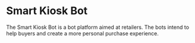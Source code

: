 # Smart Kiosk Bot

The Smart Kiosk Bot is a bot platform aimed at retailers. The bots intend to help buyers and create a more personal purchase experience.